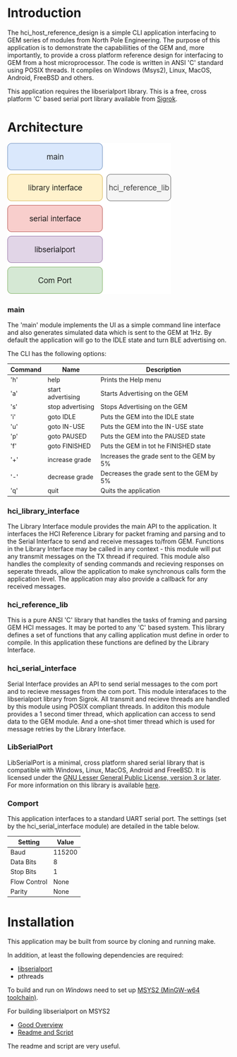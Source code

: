 # Introduction
The hci_host_reference_design is a simple CLI application interfacing to GEM series of modules from North Pole Engineering. The purpose of this application is to demonstrate the capabiliities of the GEM and, more importantly, to provide a cross platform reference design for interfacing to GEM from a host microprocessor. The code is written in ANSI 'C' standard using POSIX threads. It compiles on Windows (Msys2), Linux, MacOS, Android, FreeBSD and others. 

This application requires the libserialport library. This is a free, cross platform 'C' based serial port library available from [Sigrok](https://sigrok.org).

# Architecture
![stack](./img/hci_reference_design.png)

### main
The 'main' module implements the UI as a simple command line interface and also generates simulated data which is sent to the GEM at 1Hz. By default the application will go to the IDLE state and turn BLE advertising on. 

The CLI has the following options:

|Command | Name | Description |
|------- | ---- | ----------- |
|'h' | help              | Prints the Help menu |
|'a' | start advertising | Starts Advertising on the GEM |
|'s' | stop advertising  | Stops Advertising on the GEM |
|'i' | goto IDLE         | Puts the GEM into the IDLE state |
|'u' | goto IN-USE       | Puts the GEM into the IN-USE state |
|'p' | goto PAUSED       | Puts the GEM into the PAUSED state |
|'f' | goto FINISHED     | Puts the GEM in tot he FINISHED state |
|'+' | increase grade    | Increases the grade sent to the GEM by 5% |
|'-' | decrease grade    | Decreases the grade sent to the GEM by 5% |
|'q' | quit              | Quits the application |

### hci_library_interface
The Library Interface module provides the main API to the application. It interfaces the HCI Reference Library for packet framing and parsing and to the Serial Interface to send and receive messages to/from GEM. Functions in the Library Interface may be called in any context - this module will put any transmit messages on the TX thread if required. This module also handles the complexity of sending commands and recieving responses on seperate threads, allow the application to make synchronous calls form the application level. The application may also provide a callback for any received messages.

### hci_reference_lib
This is a pure ANSI 'C' library that handles the tasks of framing and parsing GEM HCI messages. It may be ported to any 'C' based system. This library defines a set of functions that any calling application must define in order to compile. In this application these functions are defined by the Library Interface. 

### hci_serial_interface 
Serial Interface provides an API to send serial messages to the com port and to recieve messages from the com port. This module interafaces to the libserialport library from Sigrok. All transmit and recieve threads are handled by this module using POSIX compliant threads. In additon this module provides a 1 second timer thread, which application can access to send data to the GEM module. And a one-shot timer thread which is used for message retries by the Library Interface. 

### LibSerialPort
LibSerialPort is a minimal, cross platform shared serial library that is compatible with Windows, Linux, MacOS, Android and FreeBSD. It is licensed under the [GNU Lesser General Public License, version 3 or later](https://www.gnu.org/licenses/lgpl-3.0.en.html). For more information on this library is available [here](https://sigrok.org/wiki/Libserialport).

### Comport
This application interfaces to a standard UART serial port. The settings (set by the hci_serial_interface module) are detailed in the table below.

|Setting|Value|
|-------|-----|
|Baud|115200|
|Data Bits|8|
|Stop Bits|1|
|Flow Control|None|
|Parity|None|


# Installation
This application may be built from source by cloning and running make. 

In addition, at least the following dependencies are required:

- [libserialport](https://sigrok.org/wiki/Libserialport)
- pthreads 

To build and run on *Windows* need to set up [MSYS2 (MinGW-w64 toolchain)](https://www.msys2.org/).

For building libserialport on MSYS2
- [Good Overview](https://sigrok.org/wiki/Windows#Native_build_using_MSYS2)
- [Readme and Script](https://sigrok.org/gitweb/?p=sigrok-util.git;a=tree;f=cross-compile/msys2)

The readme and script are very useful.


